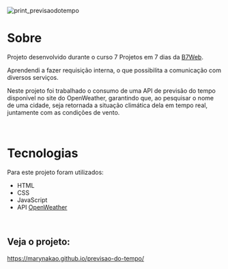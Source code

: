 ![print_previsaodotempo](https://user-images.githubusercontent.com/86077339/129765378-1441b4ab-b964-46e1-aa14-f723d0b8a5a8.png)

# Sobre

Projeto desenvolvido durante o curso 7 Projetos em 7 dias da [B7Web](https://b7web.com.br/).

Aprendendi a fazer requisição interna, o que possibilita a comunicação com diversos serviços.

Neste projeto foi trabalhado o consumo de uma API de previsão do tempo disponível no site do OpenWeather, garantindo que, ao pesquisar o nome de uma cidade, seja retornada a situação climática dela em tempo real, juntamente com as condições de vento.

<br>

# Tecnologias
Para este projeto foram utilizados:
 - HTML
 - CSS
 - JavaScript
 - API [OpenWeather](https://openweathermap.org/)
 <br>
 
 ## Veja o projeto:
 
 https://marynakao.github.io/previsao-do-tempo/
